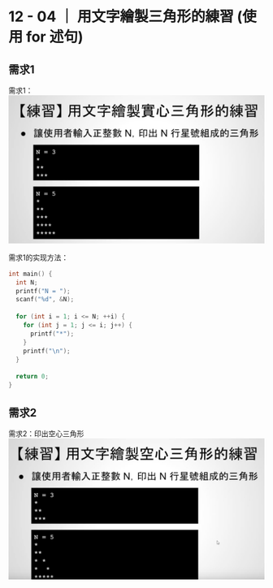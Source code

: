 # 12 - 04 ｜ 用文字繪製三角形的練習 (使用 for 述句)

## 需求1

需求1：
![图片](pics//pic-1.jpg)

需求1的实现方法：
```c++
int main() {
  int N;
  printf("N = ");
  scanf("%d", &N);

  for (int i = 1; i <= N; ++i) {
    for (int j = 1; j <= i; j++) {
      printf("*");
    }
    printf("\n");
  }

  return 0;
}
```

## 需求2

需求2：印出空心三角形
![图片](pics//pic-2.jpg)

